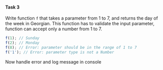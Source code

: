 #### Task 3

Write function `f` that takes a parameter from 1 to 7, and returns the day of the week in Georgian. This function has to validate the input parameter, function can accept only a number from 1 to 7.



```js
f(1); // Sunday
f(2); // Monday
f(8); // Error: parameter should be in the range of 1 to 7
f('1'); // Error: parameter type is not a Number
```


Now handle error and log message in console